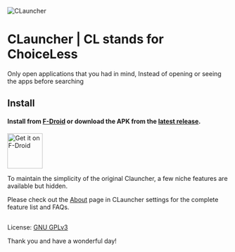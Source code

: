![CLauncher](https://repository-images.githubusercontent.com/278638069/db0acb80-661b-11eb-803e-926cae5dccb4)


# CLauncher | CL stands for ChoiceLess
Only open applications that you had in mind, Instead of opening or seeing the apps before searching

## Install

#### Install from [F-Droid](...) or download the APK from the [latest release](https://github.com/.../Clauncher/releases/).

[<img src="https://fdroid.gitlab.io/artwork/badge/get-it-on.png"
    alt="Get it on F-Droid"
    height="80">](https://f-droid.org/packages/app.clauncher)

To maintain the simplicity of the original Clauncher, a few niche features are available but hidden.

Please check out the [About](https://tanujnotes.substack.com/p/clauncher-minimal-af-launcher?utm_source=github) page in CLauncher settings for the complete feature list and FAQs.

##

License: [GNU GPLv3](https://www.gnu.org/licenses/gpl-3.0.en.html)

Thank you and have a wonderful day!
